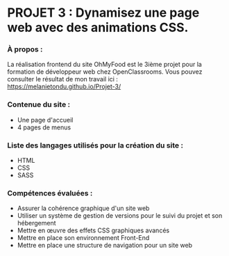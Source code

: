 # PROJET 3 : Dynamisez une page web avec des animations CSS.

### **À propos :**

La réalisation frontend du site OhMyFood est le 3ième projet pour la formation de développeur web chez OpenClassrooms.
Vous pouvez consulter le résultat de mon travail ici : https://melanietondu.github.io/Projet-3/

### **Contenue du site :**
- Une page d'accueil
- 4 pages de menus



### **Liste des langages utilisés pour la création du site :**
  - HTML
  - CSS
  - SASS
 
 
### **Compétences évaluées :**
  - Assurer la cohérence graphique d'un site web
  - Utiliser un système de gestion de versions pour le suivi du projet et son hébergement
  - Mettre en œuvre des effets CSS graphiques avancés
  - Mettre en place son environnement Front-End
  - Mettre en place une structure de navigation pour un site web




